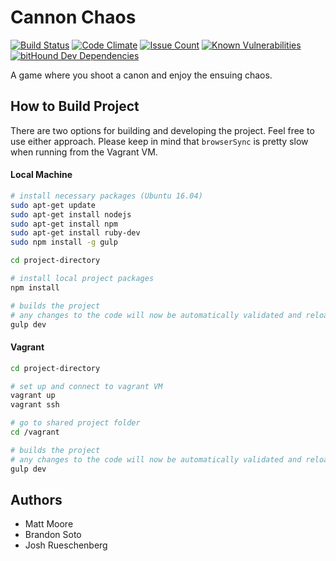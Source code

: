 # Cannon Chaos

[![Build Status](https://travis-ci.org/BrandonSoto/Cannon_Game.svg?branch=master)](https://travis-ci.org/BrandonSoto/Cannon_Game) [![Code Climate](https://codeclimate.com/github/BrandonSoto/Cannon_Game/badges/gpa.svg)](https://codeclimate.com/github/BrandonSoto/Cannon_Game) [![Issue Count](https://codeclimate.com/github/BrandonSoto/Cannon_Game/badges/issue_count.svg)](https://codeclimate.com/github/BrandonSoto/Cannon_Game) [![Known Vulnerabilities](https://snyk.io/test/github/brandonsoto/cannon_game/badge.svg)](https://snyk.io/test/github/brandonsoto/cannon_game) [![bitHound Dev Dependencies](https://www.bithound.io/github/BrandonSoto/Cannon_Game/badges/devDependencies.svg)](https://www.bithound.io/github/BrandonSoto/Cannon_Game/master/dependencies/npm)


A game where you shoot a canon and enjoy the ensuing chaos.

## How to Build Project

There are two options for building and developing the project. Feel free to use either approach. Please keep in mind that `browserSync` is pretty slow when running from the Vagrant VM.

#### Local Machine

```bash
# install necessary packages (Ubuntu 16.04)
sudo apt-get update
sudo apt-get install nodejs
sudo apt-get install npm
sudo apt-get install ruby-dev
sudo npm install -g gulp

cd project-directory

# install local project packages
npm install

# builds the project
# any changes to the code will now be automatically validated and reloaded in the browser
gulp dev
```

#### Vagrant

```bash
cd project-directory

# set up and connect to vagrant VM
vagrant up
vagrant ssh

# go to shared project folder
cd /vagrant

# builds the project
# any changes to the code will now be automatically validated and reloaded in the browser
gulp dev
```


## Authors
- Matt Moore
- Brandon Soto
- Josh Rueschenberg
